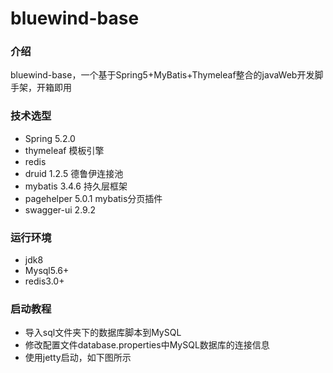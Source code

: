 # bluewind-base

### 介绍
bluewind-base，一个基于Spring5+MyBatis+Thymeleaf整合的javaWeb开发脚手架，开箱即用

### 技术选型
- Spring 5.2.0
- thymeleaf 模板引擎
- redis 
- druid 1.2.5 德鲁伊连接池
- mybatis 3.4.6 持久层框架
- pagehelper 5.0.1 mybatis分页插件
- swagger-ui 2.9.2

### 运行环境
- jdk8
- Mysql5.6+
- redis3.0+

### 启动教程

- 导入sql文件夹下的数据库脚本到MySQL
- 修改配置文件database.properties中MySQL数据库的连接信息
- 使用jetty启动，如下图所示
  